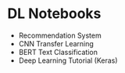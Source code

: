 # DL Notebooks

- Recommendation System
- CNN Transfer Learning
- BERT Text Classification
- Deep Learning Tutorial (Keras)
